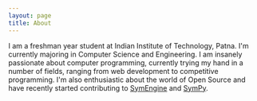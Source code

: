 ```yaml
---
layout: page
title: About
---
```


I am a freshman year student at Indian Institute of Technology, Patna. I'm currently majoring in Computer Science and Engineering. I am insanely  passionate about computer programming, currently trying my hand in a number of fields, ranging from web development to competitive programming. I'm also enthusiastic about the world of Open Source and have recently started contributing to [SymEngine](https://github.com/symengine/symengine) and [SymPy](https://github.com/sympy/sympy).
